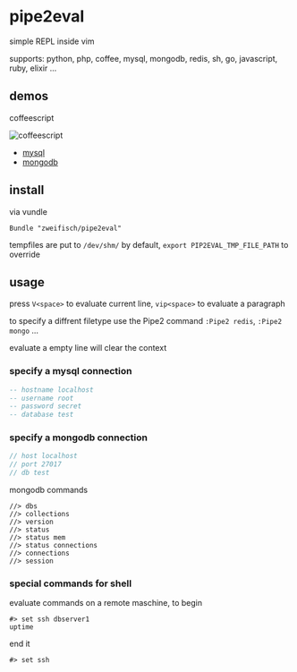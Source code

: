 # pipe2eval

simple REPL inside vim

supports: python, php, coffee, mysql, mongodb, redis, sh, go, javascript, ruby, elixir ...

## demos

coffeescript

![coffeescript](https://github.com/zweifisch/pipe2eval/raw/master/demos/coffee.gif)

* [mysql](https://github.com/zweifisch/pipe2eval/raw/master/demos/mysql.gif)
* [mongodb](https://github.com/zweifisch/pipe2eval/raw/master/demos/mongodb.gif)

## install

via vundle
```vim
Bundle "zweifisch/pipe2eval"
```

tempfiles are put to `/dev/shm/` by default, `export PIP2EVAL_TMP_FILE_PATH` to
override

## usage

press `V<space>` to evaluate current line, `vip<space>` to evaluate a paragraph

to specify a diffrent filetype use the Pipe2 command `:Pipe2 redis`, `:Pipe2 mongo` ...

evaluate a empty line will clear the context

### specify a mysql connection

```sql
-- hostname localhost
-- username root
-- password secret
-- database test
```

### specify a mongodb connection

```javascript
// host localhost
// port 27017
// db test
```

mongodb commands

```
//> dbs
//> collections
//> version
//> status
//> status mem
//> status connections
//> connections
//> session
```

### special commands for shell

evaluate commands on a remote maschine, to begin

```
#> set ssh dbserver1
uptime
```

end it
```
#> set ssh
```
